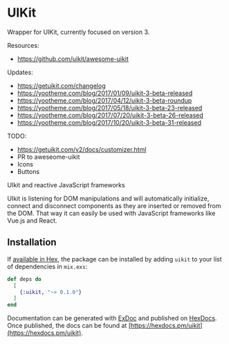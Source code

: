 # UIKit

Wrapper for UIKit, currently focused on version 3.

Resources:
* https://github.com/uikit/awesome-uikit

Updates:
* https://getuikit.com/changelog
* https://yootheme.com/blog/2017/01/09/uikit-3-beta-released
* https://yootheme.com/blog/2017/04/12/uikit-3-beta-roundup
* https://yootheme.com/blog/2017/05/18/uikit-3-beta-23-released
* https://yootheme.com/blog/2017/07/20/uikit-3-beta-26-released
* https://yootheme.com/blog/2017/10/20/uikit-3-beta-31-released

TODO:
* https://getuikit.com/v2/docs/customizer.html
* PR to aweseome-uikit
* Icons
* Buttons

UIkit and reactive JavaScript frameworks

UIkit is listening for DOM manipulations and will automatically initialize, connect and disconnect components as they are inserted or removed from the DOM. That way it can easily be used with JavaScript frameworks like Vue.js and React.


## Installation

If [available in Hex](https://hex.pm/docs/publish), the package can be installed
by adding `uikit` to your list of dependencies in `mix.exs`:

```elixir
def deps do
  [
    {:uikit, "~> 0.1.0"}
  ]
end
```

Documentation can be generated with [ExDoc](https://github.com/elixir-lang/ex_doc)
and published on [HexDocs](https://hexdocs.pm). Once published, the docs can
be found at [https://hexdocs.pm/uikit](https://hexdocs.pm/uikit).

